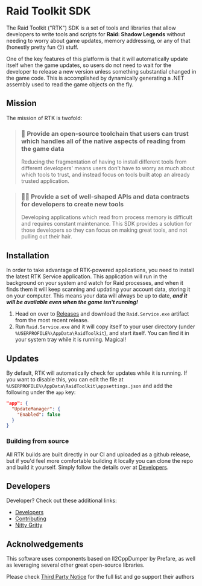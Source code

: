 # Raid Toolkit SDK

The Raid Toolkit ("RTK") SDK is a set of tools and libraries that allow developers to write tools and scripts for **Raid: Shadow Legends** without needing to worry about game updates, memory addressing, or any of that (honestly pretty fun 😏) stuff.

One of the key features of this platform is that it will automatically update itself when the game updates, so users do not need to wait for the developer to release a new version unless something substantial changed in the game code. This is accomplished by dynamically generating a .NET assembly used to read the game objects on the fly.

## Mission

The mission of RTK is twofold:

> ### 🔐 Provide an open-source toolchain that users can trust which handles all of the native aspects of reading from the game data
>
> Reducing the fragmentation of having to install different tools from different developers' means users don't have to worry as much about which tools to trust, and instead focus on tools built atop an already trusted application.

> ### 👩‍💻 Provide a set of well-shaped APIs and data contracts for developers to create new tools
>
> Developing applications which read from process memory is difficult and requires constant maintenance. This SDK provides a solution for those developers so they can focus on making great tools, and not pulling out their hair.

## Installation

In order to take advantage of RTK-powered applications, you need to install the latest RTK Service application. This application will run in the background on your system and watch for Raid processes, and when it finds them it will keep scanning and updating your account data, storing it on your computer. This means your data will always be up to date, **_and it will be available even when the game isn't running!_**

1. Head on over to [Releases](https://github.com/raid-toolkit/raid-toolkit-sdk/releases) and download the `Raid.Service.exe` artifact from the most recent release.
2. Run `Raid.Service.exe` and it will copy itself to your user directory (under `%USERPROFILE%\AppData\RaidToolkit`), and start itself. You can find it in your system tray while it is running. Magical!

## Updates

By default, RTK will automatically check for updates while it is running. If you want to disable this, you can edit the file at `%USERPROFILE%\AppData\RaidToolkit\appsettings.json` and add the following under the `app` key:

```json
"app": {
  "UpdateManager": {
    "Enabled": false
  }
}
```

### Building from source

All RTK builds are built directly in our CI and uploaded as a github release, but if you'd feel more comfortable building it locally you can clone the repo and build it yourself. Simply follow the details over at [Developers](DEVELOPERS.md).

## Developers

Developer? Check out these additional links:

- [Developers](./DEVELOPERS.md)
- [Contributing](./CONTRIBUTING.md)
- [Nitty Gritty](./NITTYGRITTY.md)

## Acknolwedgements

This software uses components based on Il2CppDumper by Prefare, as well as leveraging several other great open-source libraries.

Please check [Third Party Notice](./ThirdPartyNotice.txt) for the full list and go support their authors
